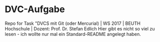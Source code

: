 # DVC-Aufgabe
Repo for Task "DVCS mit Git (oder Mercurial) | WS 2017 | BEUTH Hochschule | Dozent: Prof. Dr. Stefan Edlich
Hier gibt es nicht so viel zu lesen - ich wollte nur mal ein Standard-README angelegt haben.
